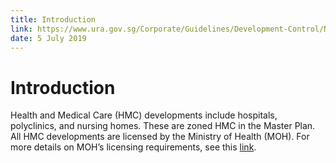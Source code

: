```yaml
---
title: Introduction
link: https://www.ura.gov.sg/Corporate/Guidelines/Development-Control/Non-Residential/HMC/Introduction
date: 5 July 2019
---
```


# Introduction

Health and Medical Care (HMC) developments include hospitals, polyclinics, and nursing homes. These are zoned HMC in the Master Plan. All HMC developments are licensed by the Ministry of Health (MOH). For more details on MOH’s licensing requirements, see this [link](https://elis.moh.gov.sg/elis/).


